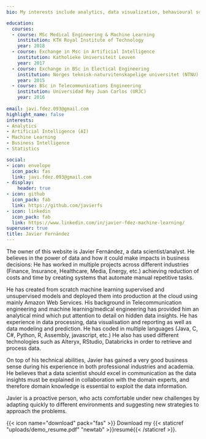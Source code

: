 ```yaml
---
bio: My interests include analytics, data visualization, behavioural sciences and statistics along different business industries.

education:
  courses:
  - course: MSc Medical Engineering & Machine Learning
    institution: KTH Royal Institute of Technology
    year: 2018
  - course: Exchange in Msc in Artificial Intelligence
    institution: Katholieke Universiteit Leuven 
    year: 2017
  - course: Exchange in BSc in Electical Engineering
    institution: Norges teknisk-naturvitenskapelige universitet (NTNU) 
    year: 2015
  - course: BSc in Telecommunications Engineering
    institution: Universidad Rey Juan Carlos (URJC)
    year: 2016
    
email: javi.fdez.093@gmail.com
highlight_name: false
interests:
- Analytics
- Artificial Intelligence (AI)
- Machine Learning
- Business Intelligence
- Statistics

social:
- icon: envelope
  icon_pack: fas
  link: javi.fdez.093@gmail.com
- display:
    header: true
- icon: github
  icon_pack: fab
  link: https://github.com/javierfs
- icon: linkedin
  icon_pack: fab
  link: https://www.linkedin.com/in/javier-fdez-machine-learning/
superuser: true
title: Javier Fernández
---
```


The owner of this website is Javier Fernández, a data scientist/analyst. He believes in the power of data and how it could make impacts in business decisions: He has worked in multiple projects across different industries (Finance, Insurance, Healthcare, Media, Energy, etc.) achieving reduction of costs and time by creating systems that automate manual repetitive tasks.

He has created from scratch machine learning supervised and unsupervised models and deployed them into production at the cloud using mainly Amazon Web Services.
His background in Telecommunication engineering and machine learning/medical engineering has provided him an analytical mind which put attention to detail on hidden data insights. He has experience in data processing, data visualisation and reporting as well as data modeling and prediction. He has coded in multiple languages (Java, C, C#, Python, R, Assembly, javascript, etc.) He also has used different technologies such as Alteryx, RStudio, Databricks in order to retrieve and process data. 

On top of his technical abilities, Javier has gained a very good business sense during his experience in both professional industries and academia. He believes that a data scientist should excel in communication as the data insights must be explained in collaboration with the domain experts, and therefore domain knowledge is essential to exploit the data information.

Javier is a proactive person, who acts comfortable under new challenges by adapting quickly to different environments and suggesting new strategies to approach the problems.

{{< icon name="download" pack="fas" >}} Download my {{< staticref "uploads/demo_resume.pdf" "newtab" >}}resumé{{< /staticref >}}.
